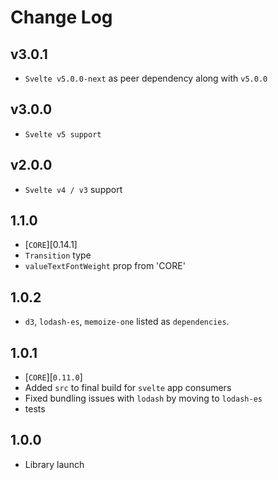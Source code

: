 # Change Log

## v3.0.1

- `Svelte v5.0.0-next` as peer dependency along with `v5.0.0`

## v3.0.0

- `Svelte v5 support`

## v2.0.0

- `Svelte v4 / v3` support

## 1.1.0
- [`CORE`][0.14.1]
- `Transition` type
- `valueTextFontWeight` prop from 'CORE'

## 1.0.2
- `d3`, `lodash-es`, `memoize-one` listed as `dependencies`.

## 1.0.1
- [`CORE`][`0.11.0`]
- Added `src` to final build for `svelte` app consumers
- Fixed bundling issues with `lodash` by moving to `lodash-es`
- tests

## 1.0.0
- Library launch